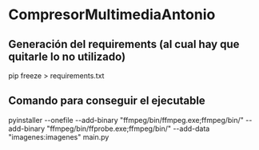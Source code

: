 # CompresorMultimediaAntonio

## Generación del requirements (al cual hay que quitarle lo no utilizado)
pip freeze > requirements.txt

## Comando para conseguir el ejecutable
pyinstaller --onefile --add-binary "ffmpeg/bin/ffmpeg.exe;ffmpeg/bin/" --add-binary "ffmpeg/bin/ffprobe.exe;ffmpeg/bin/" --add-data "imagenes:imagenes" main.py
